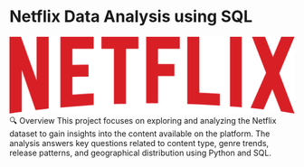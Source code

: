 # Netflix Data Analysis using SQL
![Netflix logo](https://github.com/kumarvaibhav112/netflix_sql/blob/main/Netflix_2015_logo.svg.png)
🔍 Overview
This project focuses on exploring and analyzing the Netflix dataset to gain insights into the content available on the platform. The analysis answers key questions related to content type, genre trends, release patterns, and geographical distribution using Python and SQL.

